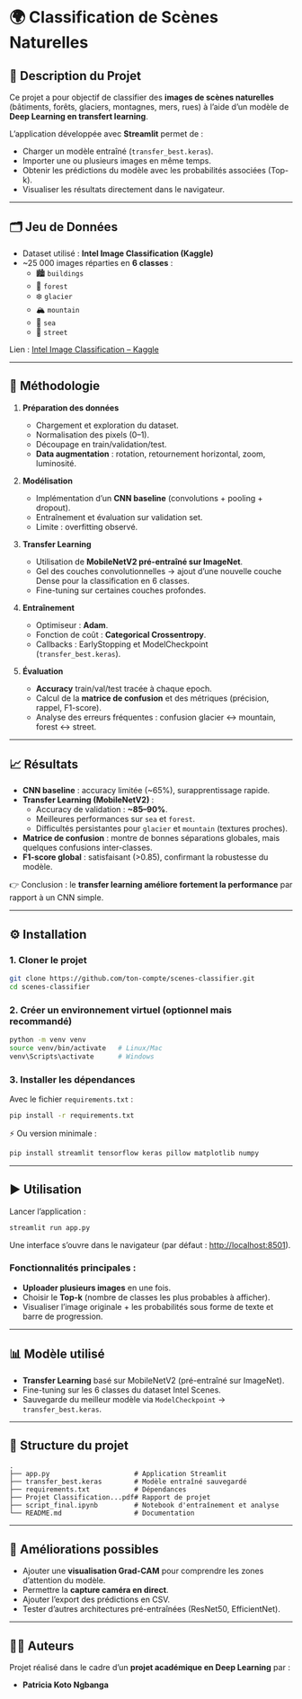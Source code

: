 # 🌍 Classification de Scènes Naturelles  

## 📌 Description du Projet  
Ce projet a pour objectif de classifier des **images de scènes naturelles** (bâtiments, forêts, glaciers, montagnes, mers, rues) à l’aide d’un modèle de **Deep Learning en transfert learning**.  

L’application développée avec **Streamlit** permet de :  
- Charger un modèle entraîné (`transfer_best.keras`).  
- Importer une ou plusieurs images en même temps.  
- Obtenir les prédictions du modèle avec les probabilités associées (Top-k).  
- Visualiser les résultats directement dans le navigateur.  

---

## 🗂 Jeu de Données  
- Dataset utilisé : **Intel Image Classification (Kaggle)**  
- ~25 000 images réparties en **6 classes** :  
  - 🏙️ `buildings`  
  - 🌳 `forest`  
  - ❄️ `glacier`  
  - 🏔️ `mountain`  
  - 🌊 `sea`  
  - 🚦 `street`  

Lien : [Intel Image Classification – Kaggle](https://www.kaggle.com/datasets/puneet6060/intel-image-classification)

---

## 🔎 Méthodologie  

1. **Préparation des données**  
   - Chargement et exploration du dataset.  
   - Normalisation des pixels (0–1).  
   - Découpage en train/validation/test.  
   - **Data augmentation** : rotation, retournement horizontal, zoom, luminosité.  

2. **Modélisation**  
   - Implémentation d’un **CNN baseline** (convolutions + pooling + dropout).  
   - Entraînement et évaluation sur validation set.  
   - Limite : overfitting observé.  

3. **Transfer Learning**  
   - Utilisation de **MobileNetV2 pré-entraîné sur ImageNet**.  
   - Gel des couches convolutionnelles → ajout d’une nouvelle couche Dense pour la classification en 6 classes.  
   - Fine-tuning sur certaines couches profondes.  

4. **Entraînement**  
   - Optimiseur : **Adam**.  
   - Fonction de coût : **Categorical Crossentropy**.  
   - Callbacks : EarlyStopping et ModelCheckpoint (`transfer_best.keras`).  

5. **Évaluation**  
   - **Accuracy** train/val/test tracée à chaque epoch.  
   - Calcul de la **matrice de confusion** et des métriques (précision, rappel, F1-score).  
   - Analyse des erreurs fréquentes : confusion glacier ↔ mountain, forest ↔ street.  

---

## 📈 Résultats  

- **CNN baseline** : accuracy limitée (~65%), surapprentissage rapide.  
- **Transfer Learning (MobileNetV2)** :  
  - Accuracy de validation : **~85–90%**.  
  - Meilleures performances sur `sea` et `forest`.  
  - Difficultés persistantes pour `glacier` et `mountain` (textures proches).  
- **Matrice de confusion** : montre de bonnes séparations globales, mais quelques confusions inter-classes.  
- **F1-score global** : satisfaisant (>0.85), confirmant la robustesse du modèle.  

👉 Conclusion : le **transfer learning améliore fortement la performance** par rapport à un CNN simple.  

---

## ⚙️ Installation  

### 1. Cloner le projet  
```bash
git clone https://github.com/ton-compte/scenes-classifier.git
cd scenes-classifier
```

### 2. Créer un environnement virtuel (optionnel mais recommandé)  
```bash
python -m venv venv
source venv/bin/activate   # Linux/Mac
venv\Scripts\activate      # Windows
```

### 3. Installer les dépendances  
Avec le fichier `requirements.txt` :  
```bash
pip install -r requirements.txt
```

⚡ Ou version minimale :  
```bash
pip install streamlit tensorflow keras pillow matplotlib numpy
```

---

## ▶️ Utilisation  

Lancer l’application :  
```bash
streamlit run app.py
```

Une interface s’ouvre dans le navigateur (par défaut : [http://localhost:8501](http://localhost:8501)).  

### Fonctionnalités principales :  
- **Uploader plusieurs images** en une fois.  
- Choisir le **Top-k** (nombre de classes les plus probables à afficher).  
- Visualiser l’image originale + les probabilités sous forme de texte et barre de progression.  

---

## 📊 Modèle utilisé  
- **Transfer Learning** basé sur MobileNetV2 (pré-entraîné sur ImageNet).  
- Fine-tuning sur les 6 classes du dataset Intel Scenes.  
- Sauvegarde du meilleur modèle via `ModelCheckpoint` → `transfer_best.keras`.  

---

## 📂 Structure du projet  
```
.
├── app.py                     # Application Streamlit
├── transfer_best.keras        # Modèle entraîné sauvegardé
├── requirements.txt           # Dépendances
├── Projet Classification...pdf# Rapport de projet
├── script_final.ipynb         # Notebook d'entraînement et analyse
└── README.md                  # Documentation
```

---

## 🚀 Améliorations possibles  
- Ajouter une **visualisation Grad-CAM** pour comprendre les zones d’attention du modèle.  
- Permettre la **capture caméra en direct**.  
- Ajouter l’export des prédictions en CSV.  
- Tester d’autres architectures pré-entraînées (ResNet50, EfficientNet).  

---

## 👩‍💻 Auteurs  
Projet réalisé dans le cadre d’un **projet académique en Deep Learning** par :  
- **Patricia Koto Ngbanga**  
